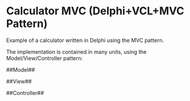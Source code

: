 ﻿# Calculator MVC (Delphi+VCL+MVC Pattern)

Example of a calculator written in Delphi using the MVC pattern.

The implementation is contained in many units, using the Model/View/Controller pattern:

##Model##

##View##

##Controller##


